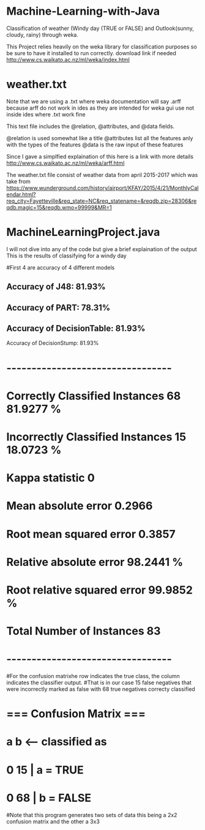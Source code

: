 # Machine-Learning-with-Java
Classification of weather (Windy day (TRUE or FALSE) and Outlook(sunny, cloudy, rainy) through weka.

This Project relies heavily on the weka library for classification purposes so be sure to have it installed to run correctly.
download link if needed http://www.cs.waikato.ac.nz/ml/weka/index.html

# weather.txt

Note that we are using a .txt where weka documentation will say .arff because arff do not work in ides as they are intended 
for weka gui use not inside ides where .txt work fine

This text file includes the @relation, @attributes, and @data fields.

@relation is used somewhat like a title
@attributes list all the features anly with the types of the features
@data is the raw input of these features

Since I gave a simplfied explaination of this here is a link with more details http://www.cs.waikato.ac.nz/ml/weka/arff.html

The weather.txt file consist of weather data from april 2015-2017 which was take from https://www.wunderground.com/history/airport/KFAY/2015/4/21/MonthlyCalendar.html?req_city=Fayetteville&req_state=NC&req_statename=&reqdb.zip=28306&reqdb.magic=15&reqdb.wmo=99999&MR=1

# MachineLearningProject.java

I will not dive into any of the code but give a brief explaination of the output
This is the results of classifying for a windy day

#First 4 are accuracy of 4 different models

Accuracy of J48: 81.93%                                             
---------------------------------
Accuracy of PART: 78.31%                                            
---------------------------------
Accuracy of DecisionTable: 81.93%
---------------------------------
Accuracy of DecisionStump: 81.93%
# ---------------------------------
# Correctly Classified Instances          68               81.9277 %
# Incorrectly Classified Instances        15               18.0723 %
# Kappa statistic                          0     
# Mean absolute error                      0.2966
# Root mean squared error                  0.3857
# Relative absolute error                 98.2441 %
# Root relative squared error             99.9852 %
# Total Number of Instances               83  
# ---------------------------------
#For the confusion matrixhe row indicates the true class, the column indicates the classifier output.
#That is in our case 15 false negatives that were incorrectly marked as false with 68 true negatives correcty classified

# === Confusion Matrix ===

#  a   b   <-- classified as
#  0  15 |  a = TRUE
#  0  68 |  b = FALSE
  
#Note that this program generates two sets of data this being a 2x2 confusion matrix and the other a 3x3

